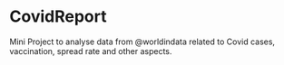 # CovidReport
 Mini Project to analyse data from @worldindata related to Covid cases, vaccination, spread rate and other aspects.
